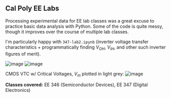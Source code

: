 ## Cal Poly EE Labs 
Processing experimental data for EE lab classes was a great excuse to practice basic data analysis with Python. Some of the code is quite messy, though it improves over the course of multiple lab classes.

I'm particularly happy with `347-lab2.ipynb` (inverter voltage transfer characteristics + programmatically finding $V_{OH}$, $V_{IH}$, and other such inverter figures of merit). 

![image](https://github.com/user-attachments/assets/d300d71c-7163-4f1b-85d6-c84a740bb8bf)
![image](https://github.com/user-attachments/assets/612630d5-7377-496c-9dbe-d0e348c96e8c)

CMOS VTC w/ Critical Voltages, $V_m$ plotted in light grey:
![image](https://github.com/user-attachments/assets/15855166-e457-4f48-8c87-defc21f509cc)




**Classes covered:** EE 346 (Semiconductor Devices), EE 347 (Digital Electronics)
